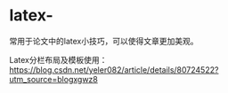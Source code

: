 # latex-
常用于论文中的latex小技巧，可以使得文章更加美观。

Latex分栏布局及模板使用：https://blog.csdn.net/yeler082/article/details/80724522?utm_source=blogxgwz8
